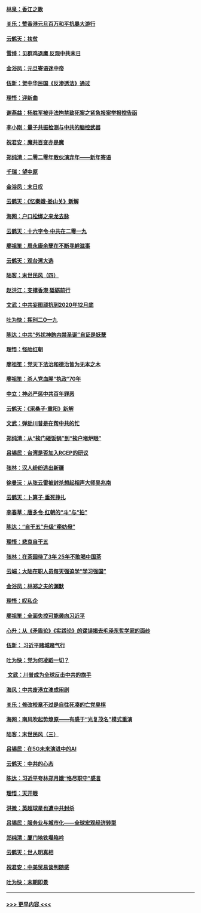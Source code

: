 #### [林泉：香江之歌](../pages/nsc993/n11764415.md?t=01031455) 
#### [关乐：赞香港元旦百万和平抗暴大游行](../pages/nsc993/n11764382.md?t=01031455) 
#### [云鹤天：扶贫](../pages/nsc993/n11764245.md?t=01031455) 
#### [雪绮：见群鸡退鹰  反观中共末日](../pages/nsc993/n11762112.md?t=01031455) 
#### [金浴凤：元旦寄语迷中帝](../pages/nsc993/n11761788.md?t=01031455) 
#### [伍新：贺中华民国《反渗透法》通过](../pages/nsc993/n11761994.md?t=01031455) 
#### [理悟：迎新曲](../pages/nsc993/n11761152.md?t=01031455) 
#### [谢燕益：杨胜军被非法拘禁致死案之紧急报案举报控告函](../pages/nsc993/n11756134.md?t=01031455) 
#### [李小刚：量子共振检测与中共的脑控武器](../pages/nsc993/n11754518.md?t=01031455) 
#### [祝君安：魔共百变亦是魔](../pages/nsc993/n11754469.md?t=01031455) 
#### [郑纯清：二零二零年散伙演弃年——新年寄语](../pages/nsc993/n11754195.md?t=01031455) 
#### [千瑞：望中原](../pages/nsc993/n11754159.md?t=01031455) 
#### [金浴凤：末日叹](../pages/nsc993/n11752359.md?t=01031455) 
#### [云鹤天：《忆秦娥‧娄山关》新解](../pages/nsc993/n11752348.md?t=01031455) 
#### [海网：户口松绑之来龙去脉](../pages/nsc993/n11752328.md?t=01031455) 
#### [云鹤天：十六字令‧中共在二零一九](../pages/nsc993/n11752305.md?t=01031455) 
#### [廖祖笙：周永康余孽在不断寻衅滋事](../pages/nsc993/n11751013.md?t=01031455) 
#### [云鹤天：观台湾大选](../pages/nsc993/n11751007.md?t=01031455) 
#### [陆客：末世民风（四）](../pages/nsc993/n11749203.md?t=01031455) 
#### [赵洪江：支撑香港 砥砺前行](../pages/nsc993/n11748482.md?t=01031455) 
#### [文武：中共妄图顽抗到2020年12月底](../pages/nsc993/n11748446.md?t=01031455) 
#### [吐为快：挥别二O一九](../pages/nsc993/n11748411.md?t=01031455) 
#### [陈达：中共“外扰神韵内禁圣诞”自证是妖孽](../pages/nsc993/n11748226.md?t=01031455) 
#### [理悟：怪胎红朝](../pages/nsc993/n11748206.md?t=01031455) 
#### [廖祖笙：党天下法治和德治皆为无本之木](../pages/nsc993/n11748135.md?t=01031455) 
#### [廖祖笙：杀人党血腥“执政”70年](../pages/nsc993/n11745144.md?t=01031455) 
#### [中立：神必严惩中共百年罪恶](../pages/nsc993/n11744970.md?t=01031455) 
#### [云鹤天：《采桑子‧重阳》新解](../pages/nsc993/n11744948.md?t=01031455) 
#### [文武：弹劾川普是在帮中共的忙](../pages/nsc993/n11744758.md?t=01031455) 
#### [郑纯清：从“挨门砸饭锅”到“挨户堵炉眼”](../pages/nsc993/n11744745.md?t=01031455) 
#### [吕锡民：台湾是否加入RCEP的研议](../pages/nsc993/n11744701.md?t=01031455) 
#### [张林：汉人纷纷逃出新疆](../pages/nsc993/n11743530.md?t=01031455) 
#### [徐曼沅：从张云雷被封杀想起相声大师吴兆南](../pages/nsc993/n11741816.md?t=01031455) 
#### [云鹤天：卜算子‧垂死挣扎](../pages/nsc993/n11739956.md?t=01031455) 
#### [李春草：唐多令‧红朝的“斗”与“拍”](../pages/nsc993/n11739830.md?t=01031455) 
#### [陈达：“自干五”升级“牵妨母”](../pages/nsc993/n11739724.md?t=01031455) 
#### [理悟：悲哀自干五](../pages/nsc993/n11739547.md?t=01031455) 
#### [张林：在茶园待了3年 25年不敢喝中国茶](../pages/nsc993/n11739240.md?t=01031455) 
#### [云端：大陆在职人员每天强迫学“学习强国”](../pages/nsc993/n11738735.md?t=01031455) 
#### [金浴凤：林郑之夫的渊默](../pages/nsc993/n11737735.md?t=01031455) 
#### [理悟：叹私企](../pages/nsc993/n11737715.md?t=01031455) 
#### [廖祖笙：全面失控可能袭向习近平](../pages/nsc993/n11737704.md?t=01031455) 
#### [心升：从《矛盾论》《实践论》的谬误揭去毛泽东哲学家的面纱](../pages/nsc993/n11736962.md?t=01031455) 
#### [伍新： 习近平赌城赌气行](../pages/nsc993/n11736929.md?t=01031455) 
#### [吐为快：党为何凌蹈一切？](../pages/nsc993/n11736915.md?t=01031455) 
#### [ 文武：川普成为全球反击中共的旗手](../pages/nsc993/n11736882.md?t=01031455) 
#### [海风：中共废港立澳成闹剧](../pages/nsc993/n11735857.md?t=01031455) 
#### [关乐：修改校章不过是自往死凑的亡党臭棋](../pages/nsc993/n11735097.md?t=01031455) 
#### [海网：南风吹起势燎原——有感于“光复茂名”模式重演](../pages/nsc993/n11732308.md?t=01031455) 
#### [陆客：末世民风（三）](../pages/nsc993/n11732211.md?t=01031455) 
#### [吕锡民：在5G未来演进中的AI](../pages/nsc993/n11730010.md?t=01031455) 
#### [云鹤天：中共的心态](../pages/nsc993/n11729906.md?t=01031455) 
#### [陈达：习近平夸林郑月娥“恪尽职守”感言](../pages/nsc993/n11729881.md?t=01031455) 
#### [理悟：天开眼](../pages/nsc993/n11729699.md?t=01031455) 
#### [洪微：英超球星也遭中共封杀](../pages/nsc993/n11727243.md?t=01031455) 
#### [吕锡民：服务业与城市化——全球宏观经济转型](../pages/nsc993/n11725845.md?t=01031455) 
#### [郑纯清：厦门地铁塌陷吟](../pages/nsc993/n11725813.md?t=01031455) 
#### [云鹤天：世人明真相](../pages/nsc993/n11725621.md?t=01031455) 
#### [祝君安：中美贸易谈判随感](../pages/nsc993/n11725609.md?t=01031455) 
#### [吐为快：末朝即景](../pages/nsc993/n11723365.md?t=01031455) 

----
#### [ >>> 更早内容 <<< ](../indexes/nsc993-earlier.md)
